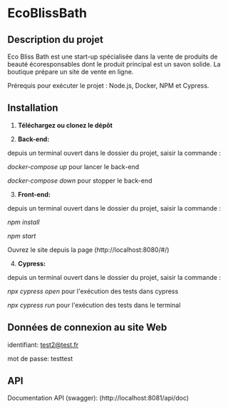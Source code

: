 # EcoBlissBath

## Description du projet 

Eco Bliss Bath est une start-up spécialisée dans la vente de produits de beauté écoresponsables dont le produit principal est un savon solide. La boutique prépare un site de vente en ligne.

Prérequis pour exécuter le projet : Node.js, Docker, NPM et Cypress.

## Installation

1. **Téléchargez ou clonez le dépôt**

2. **Back-end:**

depuis un terminal ouvert dans le dossier du projet, saisir la commande :

_docker-compose up_ pour lancer le back-end

_docker-compose down_ pour stopper le back-end

3. **Front-end:** 

depuis un terminal ouvert dans le dossier du projet, saisir la commande :

_npm install_

_npm start_

Ouvrez le site depuis la page (http://localhost:8080/#/)

4. **Cypress:**
   
depuis un terminal ouvert dans le dossier du projet, saisir la commande :

_npx cypress open_ pour l'exécution des tests dans cypress

_npx cypress run_ pour l'exécution des tests dans le terminal

## Données de connexion au site Web

identifiant: test2@test.fr

mot de passe: testtest

## API

Documentation API (swagger): (http://localhost:8081/api/doc)

